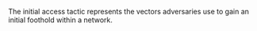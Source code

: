 The initial access tactic represents the vectors adversaries use to gain an initial foothold within a network.
